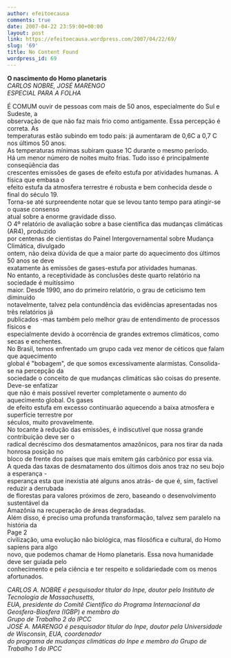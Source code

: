 ```yaml
---
author: efeitoecausa
comments: true
date: 2007-04-22 23:59:00+00:00
layout: post
link: https://efeitoecausa.wordpress.com/2007/04/22/69/
slug: '69'
title: No Content Found
wordpress_id: 69
---
```


>

**O nascimento do Homo planetaris**  
_CARLOS NOBRE, JOSÉ MARENGO  
ESPECIAL PARA A FOLHA_

  
É COMUM ouvir de pessoas com mais de 50 anos, especialmente do Sul e Sudeste, a  
observação de que não faz mais frio como antigamente. Essa percepção é correta. As  
temperaturas estão subindo em todo país: já aumentaram de 0,6C a 0,7 C nos últimos 50 anos.  
As temperaturas mínimas subiram quase 1C durante o mesmo período.  
Há um menor número de noites muito frias. Tudo isso é principalmente conseqüência das  
crescentes emissões de gases de efeito estufa por atividades humanas. A física que embasa o  
efeito estufa da atmosfera terrestre é robusta e bem conhecida desde o final do século 19.  
Torna-se até surpreendente notar que se levou tanto tempo para atingir-se o quase consenso  
atual sobre a enorme gravidade disso.  
O 4º relatório de avaliação sobre a base científica das mudanças climáticas (AR4), produzido  
por centenas de cientistas do Painel Intergovernamental sobre Mudança Climática, divulgado  
ontem, não deixa dúvida de que a maior parte do aquecimento dos últimos 50 anos se deve  
exatamente às emissões de gases-estufa por atividades humanas.  
No entanto, a receptividade às conclusões deste quarto relatório na sociedade é muitíssimo  
maior. Desde 1990, ano do primeiro relatório, o grau de ceticismo tem diminuído  
notavelmente, talvez pela contundência das evidências apresentadas nos três relatórios já  
publicados -mas também pelo melhor grau de entendimento de processos físicos e  
especialmente devido à ocorrência de grandes extremos climáticos, como secas e enchentes.  
No Brasil, temos enfrentado um grupo cada vez menor de céticos que falam que aquecimento  
global é "bobagem", de que somos excessivamente alarmistas. Consolida-se na percepção da  
sociedade o conceito de que mudanças climáticas são coisas do presente. Deve-se enfatizar  
que não é mais possível reverter completamente o aumento do aquecimento global. Os gases  
de efeito estufa em excesso continuarão aquecendo a baixa atmosfera e superfície terrestre por  
séculos, muito provavelmente.  
No tocante à redução das emissões, é indiscutível que nossa grande contribuição deve ser o  
radical decréscimo dos desmatamentos amazônicos, para nos tirar da nada honrosa posição no  
bloco de frente dos países que mais emitem gás carbônico por essa via.  
A queda das taxas de desmatamento dos últimos dois anos traz no seu bojo a esperança -  
esperança esta que inexistia até alguns anos atrás- de que é, sim, factível reduzir a derrubada  
de florestas para valores próximos de zero, baseando o desenvolvimento sustentável da  
Amazônia na recuperação de áreas degradadas.  
Além disso, é preciso uma profunda transformação, talvez sem paralelo na história da  
Page 2  
civilização, uma evolução não biológica, mas filosófica e cultural, do Homo sapiens para algo  
novo, que podemos chamar de Homo planetaris. Essa nova humanidade deve ser guiada pelo  
conhecimento e pela ciência e ter respeito e solidariedade com os menos afortunados. 

  
_CARLOS A. NOBRE é pesquisador titular do Inpe, doutor pelo Instituto de Tecnologia de Massachusetts,  
EUA, presidente do Comitê Científico do Programa Internacional da Geosfera-Biosfera (IGBP) e membro do  
Grupo de Trabalho 2 do IPCC  
JOSÉ A. MARENGO é pesquisador titular do Inpe, doutor pela Universidade de Wisconsin, EUA, coordenador  
do programa de mudanças climáticas do Inpe e membro do Grupo de Trabalho 1 do IPCC_
